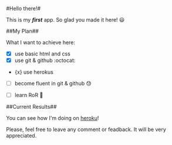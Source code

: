 
#Hello there!#

This is my **_first_** app. So glad you made it here! :smiley:

##My Plan##

What I want to achieve here:

- [x] use basic html and css
- [x] use git & github :octocat:
- {x} use herokus
- [ ] become fluent in git & github :sweat:
- [ ] learn RoR :muscle:


##Current Results##

You can see how I'm doing on [heroku](http://todo-firstapp.herokuapp.com)!

Please, feel free to leave any comment or feadback. It will be very appreciated.
